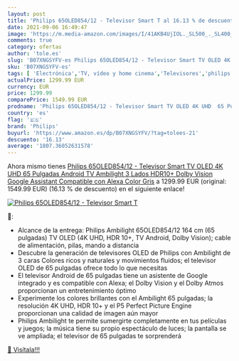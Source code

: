 ```yaml
---
layout: post
title: 'Philips 65OLED854/12 - Televisor Smart T al 16.13 % de descuento'
date: 2021-09-06 16:49:47
image: 'https://m.media-amazon.com/images/I/41AKB4UjIOL._SL500_._SL400_.jpg'
comments: true
category: ofertas
author: 'tole.es'
slug: 'B07XNGSYFV-es Philips 65OLED854/12 - Televisor Smart TV OLED 4K UHD 65...'
sku: 'B07XNGSYFV-es'
tags: [ 'Electrónica','TV, vídeo y home cinema','Televisores','philips','smart','televisor','tv', ]
actualPrice: 1299.99 EUR
currency: EUR
price: 1299.99
comparePrice: 1549.99 EUR
prodname: 'Philips 65OLED854/12 - Televisor Smart TV OLED 4K UHD  65 Pulgadas  Android TV  Ambilight 3 Lados  HDR10+  Dolby Vision  Google Assistant  Compatible con Alexa  Color Gris'
country: 'es'
flag: '🇪🇸'
brand: 'Philips'
buyurl: 'https://www.amazon.es/dp/B07XNGSYFV/?tag=tolees-21'
descuento: '16.13'
average: '1807.36052631578'
---
```


Ahora mismo tienes [Philips 65OLED854/12 - Televisor Smart TV OLED 4K UHD  65 Pulgadas  Android TV  Ambilight 3 Lados  HDR10+  Dolby Vision  Google Assistant  Compatible con Alexa  Color Gris](https://www.amazon.es/dp/B07XNGSYFV/?tag=tolees-21) a 1299.99 EUR (original: 1549.99 EUR) (16.13 %  de descuento) en el siguiente enlace!

[![Philips 65OLED854/12 - Televisor Smart T](https://m.media-amazon.com/images/I/41AKB4UjIOL._SL500_._SL400_.jpg)](https://www.amazon.es/dp/B07XNGSYFV/?tag=tolees-21)

🔎:

- Alcance de la entrega: Philips Ambilight 65OLED854/12 164 cm (65 pulgadas) TV OLED (4K UHD, HDR 10+, TV Android, Dolby Vision); cable de alimentación, pilas, mando a distancia
- Descubre la generación de televisores OLED de Philips con Ambilight de 3 caras Colores ricos y naturales y movimientos fluidos; el televisor OLED de 65 pulgadas ofrece todo lo que necesitas
- El televisor Android de 65 pulgadas tiene un asistente de Google integrado y es compatible con Alexa; el Dolby Vision y el Dolby Atmos proporcionan un entretenimiento óptimo
- Experimente los colores brillantes con el Ambilight 65 pulgadas; la resolución 4K UHD, HDR 10+ y el P5 Perfect Picture Engine proporcionan una calidad de imagen aún mayor
- Philips Ambilight te permite sumergirte completamente en tus películas y juegos; la música tiene su propio espectáculo de luces; la pantalla se ve ampliada; el televisor de 65 pulgadas te sorprenderá

[🛒 Visítala!!!](https://www.amazon.es/dp/B07XNGSYFV/?tag=tolees-21)
